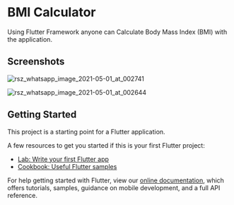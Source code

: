 # BMI Calculator
Using Flutter Framework anyone can Calculate Body Mass Index (BMI) with the application.

## Screenshots
![rsz_whatsapp_image_2021-05-01_at_002741](https://user-images.githubusercontent.com/18647990/123945060-0c56b000-d99e-11eb-9435-386e4c77c3fb.jpg)

![rsz_whatsapp_image_2021-05-01_at_002644](https://user-images.githubusercontent.com/18647990/123945282-44f68980-d99e-11eb-9c46-0a69afcbf59d.jpg)


## Getting Started

This project is a starting point for a Flutter application.

A few resources to get you started if this is your first Flutter project:

- [Lab: Write your first Flutter app](https://flutter.dev/docs/get-started/codelab)
- [Cookbook: Useful Flutter samples](https://flutter.dev/docs/cookbook)

For help getting started with Flutter, view our
[online documentation](https://flutter.dev/docs), which offers tutorials,
samples, guidance on mobile development, and a full API reference.
